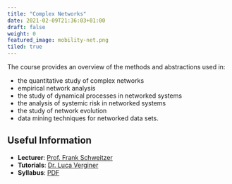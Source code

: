 ```yaml
---
title: "Complex Networks"
date: 2021-02-09T21:36:03+01:00
draft: false
weight: 0
featured_image: mobility-net.png
tiled: true
---
```


The course provides an overview of the methods and abstractions used in:

- the quantitative study of complex networks
- empirical network analysis
- the study of dynamical processes in networked systems
- the analysis of systemic risk in networked systems
- the study of network evolution
- data mining techniques for networked data sets.

## Useful Information

- **Lecturer**: [Prof. Frank Schweitzer][prof]
- **Tutorials**: [Dr. Luca Verginer][lv]
- **Syllabus**: [PDF][syllabus-pdf]

[syllabus-pdf]: syllabus-cn22.pdf
[prof]: /team/frank_schweitzer
[lv]: /team/luca_verginer
